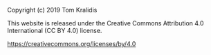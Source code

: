 Copyright (c) 2019 Tom Kralidis

This website is released under the Creative Commons Attribution 4.0 International (CC BY 4.0) license.

https://creativecommons.org/licenses/by/4.0
